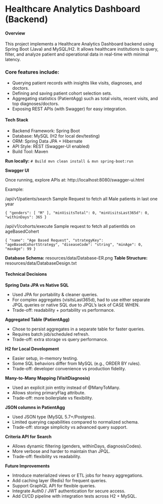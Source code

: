 # **Healthcare Analytics Dashboard (Backend)**

#### **Overview**

This project implements a Healthcare Analytics Dashboard backend using Spring Boot (Java) and MySQL/H2. It allows healthcare
institutions to query, filter, and analyze patient and operational data in real-time with minimal latency.

### Core features include:

* Querying patient records with insights like visits, diagnoses, and doctors.
* Defining and saving patient cohort selection sets.
* Aggregating statistics (PatientAgg) such as total visits, recent visits, and top diagnoses/doctors.
* Exposing REST APIs (with Swagger) for easy integration.

#### **Tech Stack**

* Backend Framework: Spring Boot
* Database: MySQL (H2 for local dev/testing)
* ORM: Spring Data JPA + Hibernate
* API Style: REST (Swagger-UI enabled)
* Build Tool: Maven 


**Run locally:**
`# Build
mvn clean install &
mvn spring-boot:run`

**Swagger UI**

Once running, explore APIs at:
http://localhost:8080/swagger-ui.html

Example: 

/api/v1/patients/search Sample Request to fetch all Male patients in last one year

`{ "genders": [ "M" ], "minVisitsTotal": 0, "minVisitsLast365d": 0, "withinDays": 365 } `

/api/v1/cohorts/execute Sample request to fetch all patientIds on ageBasedCohert 

`{ "name": "Age Based Request", "strategyKey": "ageBasedCohortStrategy", "diseaseCode": "string", "minAge": 0, "maxAge": 99 }`

**Database Schema:** resources/data/Database-ER.png
**Table Structure:** resources/data/DatabaseDesign.txt


#### **Technical Decisions**

**Spring Data JPA vs Native SQL**

* Used JPA for portability & cleaner queries.
* For complex aggregates (visitsLast365d), had to use either separate JPQL queries or native SQL due to JPQL’s lack of CASE WHEN.
* Trade-off: readability + portability vs performance.

**Aggregated Table (PatientAgg)**

* Chose to persist aggregates in a separate table for faster queries.
* Requires batch job/scheduled refresh.
* Trade-off: extra storage vs query performance.

**H2 for Local Development**

* Easier setup, in-memory testing.
* Some SQL behaviors differ from MySQL (e.g., ORDER BY rules).
* Trade-off: developer convenience vs production fidelity.

**Many-to-Many Mapping (VisitDiagnosis)**

* Used an explicit join entity instead of @ManyToMany.
* Allows storing primaryFlag attribute.
* Trade-off: more boilerplate vs flexibility.

**JSON columns in PatientAgg**

* Used JSON type (MySQL 5.7+/Postgres).
* Limited querying capabilities compared to normalized schema.
* Trade-off: storage simplicity vs advanced query support.

**Criteria API for Search**

* Allows dynamic filtering (genders, withinDays, diagnosisCodes).
* More verbose and harder to maintain than JPQL.
* Trade-off: flexibility vs readability.



**Future Improvements**

* Introduce materialized views or ETL jobs for heavy aggregations.
* Add caching layer (Redis) for frequent queries.
* Support GraphQL API for flexible queries.
* Integrate Auth0 / JWT authentication for secure access.
* Add CI/CD pipeline with integration tests across H2 + MySQL.